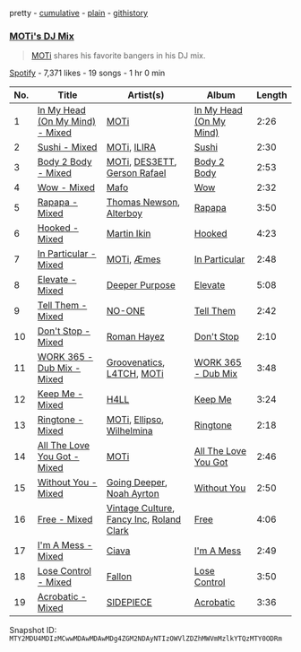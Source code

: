 pretty - [cumulative](/playlists/cumulative/37i9dQZF1DX92PapbtyAWm.md) - [plain](/playlists/plain/37i9dQZF1DX92PapbtyAWm) - [githistory](https://github.githistory.xyz/mackorone/spotify-playlist-archive/blob/main/playlists/plain/37i9dQZF1DX92PapbtyAWm)

### [MOTi's DJ Mix](https://open.spotify.com/playlist/37i9dQZF1DX92PapbtyAWm)

> <a href="spotify:artist:1vo8zHmO1KzkuU9Xxh6J7W">MOTi</a> shares his favorite bangers in his DJ mix.

[Spotify](https://open.spotify.com/user/spotify) - 7,371 likes - 19 songs - 1 hr 0 min

| No. | Title | Artist(s) | Album | Length |
|---|---|---|---|---|
| 1 | [In My Head \(On My Mind\) \- Mixed](https://open.spotify.com/track/1EiDdfA6PZmaVAEN8RgeSa) | [MOTi](https://open.spotify.com/artist/1vo8zHmO1KzkuU9Xxh6J7W) | [In My Head \(On My Mind\)](https://open.spotify.com/album/6rqmkoGeFkxESqTSKtzfcu) | 2:26 |
| 2 | [Sushi \- Mixed](https://open.spotify.com/track/6Tkdioh8ZLUQqiaLp7yE5K) | [MOTi](https://open.spotify.com/artist/1vo8zHmO1KzkuU9Xxh6J7W), [ILIRA](https://open.spotify.com/artist/6mzs66iVW15C5iLt0JLt41) | [Sushi](https://open.spotify.com/album/3mT3Ol7wCBPbqOCbk8GcsF) | 2:30 |
| 3 | [Body 2 Body \- Mixed](https://open.spotify.com/track/5YSbSXnBReu0QpwX2veURs) | [MOTi](https://open.spotify.com/artist/1vo8zHmO1KzkuU9Xxh6J7W), [DES3ETT](https://open.spotify.com/artist/2tBbq6Y0ejbtc8tNWtaMyN), [Gerson Rafael](https://open.spotify.com/artist/6WOgdEFOwikYmeC0xBz4Ai) | [Body 2 Body](https://open.spotify.com/album/1yIR2dtAfTbKankky2xn3t) | 2:53 |
| 4 | [Wow \- Mixed](https://open.spotify.com/track/0U5STz59yJW3ByJnMBIe3J) | [Mafo](https://open.spotify.com/artist/320pR8mB5EktKcwRSAm3Ms) | [Wow](https://open.spotify.com/album/2sR02S3DFvaLLwFzncQB7x) | 2:32 |
| 5 | [Rapapa \- Mixed](https://open.spotify.com/track/5RoEjMWCZVHeeunsOdUtLN) | [Thomas Newson](https://open.spotify.com/artist/66MrdPDHTjnnMOTBmC81q5), [Alterboy](https://open.spotify.com/artist/4yR4Yc8RhsKBEwJ3JQQcY3) | [Rapapa](https://open.spotify.com/album/2SPpPlVAGY5LtKnUZFKFb1) | 3:50 |
| 6 | [Hooked \- Mixed](https://open.spotify.com/track/1BaheyYTtJPgyqmxOL87NF) | [Martin Ikin](https://open.spotify.com/artist/7DhdJhd6DrxeJlUajwttd1) | [Hooked](https://open.spotify.com/album/0sBoIrpCePSBepYHDzCsuy) | 4:23 |
| 7 | [In Particular \- Mixed](https://open.spotify.com/track/0Y9JhUOOl0NHGrQ6nWzZry) | [MOTi](https://open.spotify.com/artist/1vo8zHmO1KzkuU9Xxh6J7W), [Æmes](https://open.spotify.com/artist/4NoraKWvrUYQlP0r6Q7IRt) | [In Particular](https://open.spotify.com/album/1sje9RZfo4Lv4KDtM7ccpZ) | 2:48 |
| 8 | [Elevate \- Mixed](https://open.spotify.com/track/4H9QfZZ2oELkzSRoL1qt1L) | [Deeper Purpose](https://open.spotify.com/artist/10Bo1ofGMWr6hFD7OM7W7r) | [Elevate](https://open.spotify.com/album/4un91g0ltwezGhddBw9ZqA) | 5:08 |
| 9 | [Tell Them \- Mixed](https://open.spotify.com/track/0y4O94rykW2OnOEyOSZa1j) | [NO\-ONE](https://open.spotify.com/artist/6bfKI8jo0dwBlBDKxA3uO0) | [Tell Them](https://open.spotify.com/album/7En88hzQZ2QHf0VRB7Jwfe) | 2:42 |
| 10 | [Don't Stop \- Mixed](https://open.spotify.com/track/6gMAbPf1LnRUXyzVzqtKHn) | [Roman Hayez](https://open.spotify.com/artist/1nBzOjoECrRLTwf8abQjWO) | [Don't Stop](https://open.spotify.com/album/73G5GBvh57hYLVY99P9mam) | 2:10 |
| 11 | [WORK 365 \- Dub Mix \- Mixed](https://open.spotify.com/track/4q8yq2rlJEEeCKuqZvlgbG) | [Groovenatics](https://open.spotify.com/artist/0eLYiajeLRGa4MYyF2y0rW), [L4TCH](https://open.spotify.com/artist/07gXEJZYZSWeYOkQGepW3u), [MOTi](https://open.spotify.com/artist/1vo8zHmO1KzkuU9Xxh6J7W) | [WORK 365 \- Dub Mix](https://open.spotify.com/album/6hkJnCJqIZk68GhXp4o83M) | 3:48 |
| 12 | [Keep Me \- Mixed](https://open.spotify.com/track/1u8GyMJ6np9wb5QDm8MlaW) | [H4LL](https://open.spotify.com/artist/0UoU8WgQtWblyOaZRoKvuY) | [Keep Me](https://open.spotify.com/album/1B6KmjfepHjwW3ZyTum7XR) | 3:24 |
| 13 | [Ringtone \- Mixed](https://open.spotify.com/track/00K3gkLKPddSOMGOY190B2) | [MOTi](https://open.spotify.com/artist/1vo8zHmO1KzkuU9Xxh6J7W), [Ellipso](https://open.spotify.com/artist/6SSzF90X1iI3jZbaiQMaWs), [Wilhelmina](https://open.spotify.com/artist/2ZCcqreFw4auSkxe2wsnbG) | [Ringtone](https://open.spotify.com/album/6E06FMjHCMgfqjcQONLPz7) | 2:18 |
| 14 | [All The Love You Got \- Mixed](https://open.spotify.com/track/4mTmFj7Dec5NI982CXpTq3) | [MOTi](https://open.spotify.com/artist/1vo8zHmO1KzkuU9Xxh6J7W) | [All The Love You Got](https://open.spotify.com/album/4shtdOzr6YNudMI1E2tP0L) | 2:46 |
| 15 | [Without You \- Mixed](https://open.spotify.com/track/4ShBH7y1amds01CrxVjE9Y) | [Going Deeper](https://open.spotify.com/artist/2SHmJ9pvh1h1TXu2WulzL4), [Noah Ayrton](https://open.spotify.com/artist/45FoPQpXKFUdOvRgSovEl6) | [Without You](https://open.spotify.com/album/4IbeTKpNpbIaeTLGDbUyK5) | 2:50 |
| 16 | [Free \- Mixed](https://open.spotify.com/track/7qV1VyRZ2uJ5Xoiru8oBn8) | [Vintage Culture](https://open.spotify.com/artist/28uJnu5EsrGml2tBd7y8ts), [Fancy Inc](https://open.spotify.com/artist/4Eoddnw0pOewmCHQYofuwh), [Roland Clark](https://open.spotify.com/artist/4OGlp2UdUQGPJVbvJ82Cz5) | [Free](https://open.spotify.com/album/7uuICMRAxSROica2i6o2wb) | 4:06 |
| 17 | [I'm A Mess \- Mixed](https://open.spotify.com/track/5OxCdWg5QB97ONf34Hn3Pj) | [Ciava](https://open.spotify.com/artist/290rcOYpPjREBuJeZwsk3K) | [I'm A Mess](https://open.spotify.com/album/3mYkNOB9TbU6Pxqp1AXCMp) | 2:49 |
| 18 | [Lose Control \- Mixed](https://open.spotify.com/track/1F21kPIHyZQidyxSSIKYc7) | [Fallon](https://open.spotify.com/artist/73LVVE6OYOwlXlIJAFNJdR) | [Lose Control](https://open.spotify.com/album/5jY12xfbfQK2l9nDHwC91K) | 3:50 |
| 19 | [Acrobatic \- Mixed](https://open.spotify.com/track/5qM9GwUf8lhkdKSQGbzakv) | [SIDEPIECE](https://open.spotify.com/artist/5czbzNZZfWpyFgZyfT3Mkk) | [Acrobatic](https://open.spotify.com/album/6ZcGnVBTKFwYReJ1Zm7tSX) | 3:36 |

Snapshot ID: `MTY2MDU4MDIzMCwwMDAwMDAwMDg4ZGM2NDAyNTIzOWVlZDZhMWVmMzlkYTQzMTY0ODRm`
